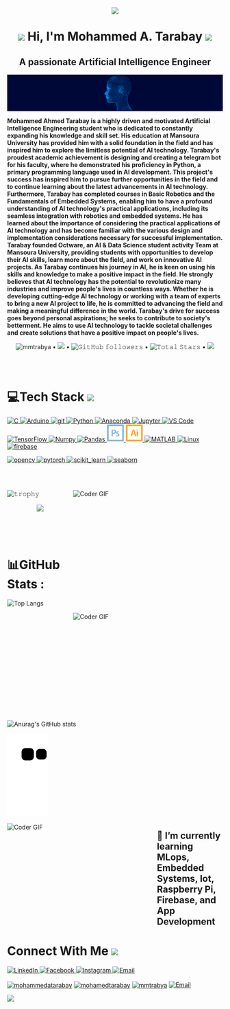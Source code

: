 <h1 align="center">
  
  ![](https://capsule-render.vercel.app/api?type=waving&color=gradient&height=100&section=header)

  <img
    src="https://camo.githubusercontent.com/5bbf8ca61ef5f92684489ace45ad6f45984fff87a621040c62b1fe31e3005ff9/687474703a2f2f692e696d6775722e636f6d2f436a34724d72532e676966"
    width="30"
  />
Hi, I'm Mohammed A. Tarabay
  <img
    src="https://media.giphy.com/media/hvRJCLFzcasrR4ia7z/giphy.gif"
    width="28"
  />
</h1>

<h2 align="center"> A passionate Artificial Intelligence Engineer</h2>

<img align="center" alt="coding" src="cover.png">




**Mohammed Ahmed Tarabay is a highly driven and motivated Artificial Intelligence Engineering student who is dedicated to constantly expanding his knowledge and skill set. His education at Mansoura University has provided him with a solid foundation in the field and has inspired him to explore the limitless potential of AI technology. Tarabay's proudest academic achievement is designing and creating a telegram bot for his faculty, where he demonstrated his proficiency in Python, a primary programming language used in AI development. This project's success has inspired him to pursue further opportunities in the field and to continue learning about the latest advancements in AI technology. Furthermore, Tarabay has completed courses in Basic Robotics and the Fundamentals of Embedded Systems, enabling him to have a profound understanding of AI technology's practical applications, including its seamless integration with robotics and embedded systems. He has learned about the importance of considering the practical applications of AI technology and has become familiar with the various design and implementation considerations necessary for successful implementation. Tarabay founded Octware, an AI & Data Science student activity Team at Mansoura University, providing students with opportunities to develop their AI skills, learn more about the field, and work on innovative AI projects. As Tarabay continues his journey in AI, he is keen on using his skills and knowledge to make a positive impact in the field. He strongly believes that AI technology has the potential to revolutionize many industries and improve people's lives in countless ways. Whether he is developing cutting-edge AI technology or working with a team of experts to bring a new AI project to life, he is committed to advancing the field and making a meaningful difference in the world. Tarabay's drive for success goes beyond personal aspirations; he seeks to contribute to society's betterment. He aims to use AI technology to tackle societal challenges and create solutions that have a positive impact on people's lives.**



<p align="center">
   <img src="https://komarev.com/ghpvc/?username=mmtrabya&label=Profile%20views&color=f50000&style=plastic" alt="mmtrabya" /> 
  •
    <a href="https://user-badge.committers.top/egypt_private/mmtrabya"
      ><img
        src="https://user-badge.committers.top/egypt_private/mmtrabya.svg"
    /></a>
    •
    <img
      alt="𝙶𝚒𝚝𝙷𝚞𝚋 𝚏𝚘𝚕𝚕𝚘𝚠𝚎𝚛𝚜"
      src="https://img.shields.io/github/followers/mmtrabya?label=Followers&style=social"
    />
    •
    <img
      src="https://img.shields.io/github/stars/mmtrabya?label=Stars"
      alt="𝚃𝚘𝚝𝚊𝚕 𝚂𝚝𝚊𝚛𝚜"
    />
    •
    <a href="https://github.com/sponsors/mmtrabya"
      ><img
        src="https://img.shields.io/static/v1?label=Sponsor&message=%E2%9D%A4&logo=GitHub&color=%23fe8e86"
    /></a>
  </p>

<br /><br />



  # 💻Tech Stack <img src="https://media2.giphy.com/media/QssGEmpkyEOhBCb7e1/giphy.gif?cid=ecf05e47a0n3gi1bfqntqmob8g9aid1oyj2wr3ds3mg700bl&rid=giphy.gif" width="5%"/>

  <a href="https://en.wikipedia.org/wiki/C_(programming_language)" target="_blank" rel="noreferrer">
    <img
      src="https://cdn.jsdelivr.net/gh/devicons/devicon/icons/c/c-original.svg"
      alt="C"
      width="40"
      height="40"
    />
  </a>
  <a href="https://www.arduino.cc/" target="_blank" rel="noreferrer">
    <img
      src="https://cdn.jsdelivr.net/gh/devicons/devicon/icons/arduino/arduino-original-wordmark.svg"
      alt="Arduino"
      width="40"
      height="40"
    />
  </a>
  <a href="https://git-scm.com/" target="_blank" rel="noreferrer">
    <img
      src="https://cdn.jsdelivr.net/gh/devicons/devicon/icons/git/git-original.svg"
      alt="git"
      width="40"
      height="40"
    />
  </a>
  <a href="https://www.python.org/" target="_blank" rel="noreferrer">
    <img
      src="https://cdn.jsdelivr.net/gh/devicons/devicon/icons/python/python-original.svg"
      alt="Python"
      width="40"
      height="40"
    />
  </a>
  <a href="https://www.anaconda.com/" target="_blank" rel="noreferrer">
    <img
      src="https://cdn.jsdelivr.net/gh/devicons/devicon/icons/anaconda/anaconda-original.svg"
      alt="Anaconda"
      width="40"
      height="40"
    />
  </a>
  <a href="https://jupyter.org/" target="_blank" rel="noreferrer">
    <img
      src="https://cdn.jsdelivr.net/gh/devicons/devicon/icons/jupyter/jupyter-original-wordmark.svg"
      alt="Jupyter"
      width="40"
      height="40"
    />
  </a>
  <a href="https://code.visualstudio.com/" target="_blank" rel="noreferrer">
    <img
      src="https://cdn.jsdelivr.net/gh/devicons/devicon/icons/vscode/vscode-original.svg"
      alt="VS Code"
      width="40"
      height="40"
    />
  </a>
  <a href="https://www.tensorflow.org/" target="_blank" rel="noreferrer">
    <img
      src="https://cdn.jsdelivr.net/gh/devicons/devicon/icons/tensorflow/tensorflow-original.svg"
      alt="TensorFlow"
      width="40"
      height="40"
    />
  </a>
  <a href="https://numpy.org/" target="_blank" rel="noreferrer">
    <img
      src="https://cdn.jsdelivr.net/gh/devicons/devicon/icons/numpy/numpy-original.svg"
      alt="Numpy"
      width="40"
      height="40"
    />
  </a>
  <a href="https://pandas.pydata.org/" target="_blank" rel="noreferrer">
    <img
      src="https://cdn.jsdelivr.net/gh/devicons/devicon/icons/pandas/pandas-original.svg"
      alt="Pandas"
      width="40"
      height="40"
    />
  </a>
  <a href="https://www.adobe.com/products/photoshop.html" target="_blank" rel="noreferrer">
    <img
      src="https://raw.githubusercontent.com/devicons/devicon/master/icons/photoshop/photoshop-line.svg"
      alt="Photoshop"
      width="40"
      height="40"
    <a/>
   <a href="https://www.adobe.com/products/illustrator.html" target="_blank" rel="noreferrer">
    <img
      src="https://raw.githubusercontent.com/devicons/devicon/master/icons/illustrator/illustrator-line.svg"
      alt="illustrator"
      width="40"
      height="40"
    <a/>
  </a>
  <a href="https://www.mathworks.com/products/matlab.html" target="_blank" rel="noreferrer">
    <img
      src="https://cdn.jsdelivr.net/gh/devicons/devicon/icons/matlab/matlab-original.svg"
      alt="MATLAB"
      width="40"
      height="40"
    />
  </a>
  <a href="https://www.linux.org/" target="_blank" rel="noreferrer">
    <img
      src="https://cdn.jsdelivr.net/gh/devicons/devicon/icons/linux/linux-original.svg"
      alt="Linux"
      width="40"
      height="40"
    />
  </a>
  <a href="https://firebase.google.com/" target="_blank" rel="noreferrer"> <img src="https://www.vectorlogo.zone/logos/firebase/firebase-icon.svg" alt="firebase" width="40" height="40"/> </a>
  <p align="left"> <a href="https://opencv.org/" target="_blank" rel="noreferrer"> <img src="https://www.vectorlogo.zone/logos/opencv/opencv-icon.svg" alt="opencv" width="40" height="40"/> </a> 
    <a href="https://pytorch.org/" target="_blank" rel="noreferrer"> <img src="https://www.vectorlogo.zone/logos/pytorch/pytorch-icon.svg" alt="pytorch" width="40" height="40"/> </a> 
    <a href="https://scikit-learn.org/" target="_blank" rel="noreferrer"> <img src="https://upload.wikimedia.org/wikipedia/commons/0/05/Scikit_learn_logo_small.svg" alt="scikit_learn" width="40" height="40"/> </a> 
    <a href="https://seaborn.pydata.org/" target="_blank" rel="noreferrer"> <img src="https://seaborn.pydata.org/_images/logo-mark-lightbg.svg" alt="seaborn" width="40" height="40"/> </a> </p>

<br /> <br />


![𝚝𝚛𝚘𝚙𝚑𝚢](https://github-profile-trophy.vercel.app/?username=mmtrabya&column=6&margin-w=15&margin-h=15&no-bg=true&no-frame=true&theme=juicyfresh)
<img alt="Coder GIF" align="right" height=250 width=350 src="https://cdn.dribbble.com/users/730703/screenshots/6581243/avento.gif" />
  <p align="center">
    <img
      align="center"
      src="https://github-readme-streak-stats.herokuapp.com/?user=mmtrabya&theme=dark&hide_border=true"
    />
  </p>

  <br />
<br /> <br />

  

  # 📊GitHub Stats :

  <p align="left">
   
    
   ![Top Langs](https://github-readme-stats.vercel.app/api/top-langs/?username=mmtrabya&theme=codeSTACKr&layout=compact)
   
<img alt="Coder GIF" align="right" height=250 width=350 src="https://images.squarespace-cdn.com/content/v1/5769fc401b631bab1addb2ab/1541580611624-TE64QGKRJG8SWAIUS7NS/ke17ZwdGBToddI8pDm48kPoswlzjSVMM-SxOp7CV59BZw-zPPgdn4jUwVcJE1ZvWQUxwkmyExglNqGp0IvTJZamWLI2zvYWH8K3-s_4yszcp2ryTI0HqTOaaUohrI8PI6FXy8c9PWtBlqAVlUS5izpdcIXDZqDYvprRqZ29Pw0o/coding-freak.gif" />    
    
 ![Anurag's GitHub stats](https://github-readme-stats.vercel.app/api?username=mmtrabya&theme=codeSTACKr&show_icons=true)
    
 ![Snake animation](https://github.com/mmtrabya/mmtrabya/blob/output/github-contribution-grid-snake.svg)

  
  <img alt="Coder GIF" align="left" height=250 width=350 src="https://raw.githubusercontent.com/TheDudeThatCode/TheDudeThatCode/master/Assets/Developer.gif" />
    
 <h2> 🌱 I’m currently learning MLops, Embedded Systems, Iot, Raspberry Pi, Firebase, and App Development </h2>
    
</p>
  <h1>
    Connect With Me
    <img
      src="https://github.com/JayantGoel001/JayantGoel001/raw/master/GIF/Handshake.gif"
      height="25px"
    />
  </h1>

  <a href="https://www.linkedin.com/in/mohammed-a-tarabay-36b956235/" target="_blank" rel="noreferrer">
    <img
      src="https://cdn.jsdelivr.net/gh/devicons/devicon/icons/linkedin/linkedin-original.svg"
      alt="LinkedIn"
      width="40"
      height="40"
    />
  </a>
  <a href="https://www.facebook.com/mohamed.tarabay.77" target="_blank" rel="noreferrer">
    <img
      src="https://cdn.jsdelivr.net/gh/devicons/devicon/icons/facebook/facebook-original.svg"
      alt="Facebook"
      width="40"
      height="40"
    />
  </a>
  <a href="https://www.instagram.com/themohammedtarabay/" target="_blank" rel="noreferrer">
    <img
      src="https://www.vectorlogo.zone/logos/instagram/instagram-icon.svg"
      alt="Instagram"
      width="40"
      height="40"
    />
  </a>
  <a href="mailto:midotarabay66@gmail.com"><img alt="Email" src="https://img.shields.io/badge/Email-midotarabay66@gmail.com-blue?&style=plastic&logo=gmail"></a>
  <br></br>
  <a href="https://kaggle.com/mohammedatarabay" target="blank"><img align="center" src="https://raw.githubusercontent.com/rahuldkjain/github-profile-readme-generator/master/src/images/icons/Social/kaggle.svg" alt="mohammedatarabay" height="40" width="40" /></a>
  <a href="https://www.behance.net/mohamedtarabay" target="blank"><img align="center" src="https://raw.githubusercontent.com/rahuldkjain/github-profile-readme-generator/master/src/images/icons/Social/behance.svg" alt="mohamedtarabay" height="40" width="40" /></a>
 <a href="https://www.hackerrank.com/midotarabay66" target="blank"><img align="center" src="https://raw.githubusercontent.com/rahuldkjain/github-profile-readme-generator/master/src/images/icons/Social/hackerrank.svg" alt="mmtrabya" height="40" width="40" /></a>
 <a href="mailto:mohammedtarabay@std.mans.edu.eg"><img alt="Email" src="https://img.shields.io/badge/Email-mohammedtarabay@std.mans.edu.eg-blue?&style=plastic&logo=gmail"></a>

 
![](https://capsule-render.vercel.app/api?type=waving&color=gradient&height=100&section=footer)
</div>
